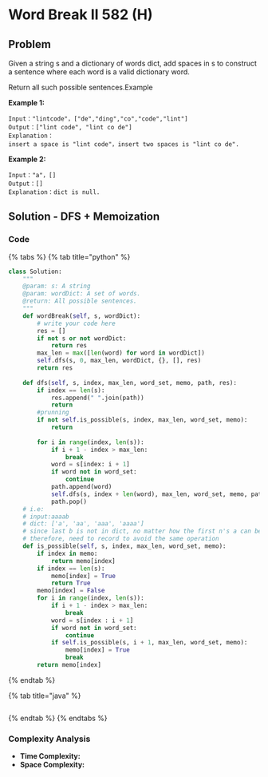 # Word Break II 582 \(H\)

## Problem

Given a string s and a dictionary of words dict, add spaces in s to construct a sentence where each word is a valid dictionary word.

Return all such possible sentences.Example

**Example 1:**

```text
Input："lintcode"，["de","ding","co","code","lint"]
Output：["lint code", "lint co de"]
Explanation：
insert a space is "lint code"，insert two spaces is "lint co de".
```

**Example 2:**

```text
Input："a"，[]
Output：[]
Explanation：dict is null.
```

## Solution - DFS + Memoization

### Code

{% tabs %}
{% tab title="python" %}
```python
class Solution:
    """
    @param: s: A string
    @param: wordDict: A set of words.
    @return: All possible sentences.
    """
    def wordBreak(self, s, wordDict):
        # write your code here
        res = []
        if not s or not wordDict:
            return res
        max_len = max([len(word) for word in wordDict])
        self.dfs(s, 0, max_len, wordDict, {}, [], res)
        return res
 
    def dfs(self, s, index, max_len, word_set, memo, path, res):
        if index == len(s):
            res.append(" ".join(path))
            return
        #prunning
        if not self.is_possible(s, index, max_len, word_set, memo):
            return
        
        for i in range(index, len(s)):
            if i + 1 - index > max_len:
                break
            word = s[index: i + 1]
            if word not in word_set:
                continue
            path.append(word)
            self.dfs(s, index + len(word), max_len, word_set, memo, path, res)
            path.pop()
    # i.e:
    # input:aaaab
    # dict: ['a', 'aa', 'aaa', 'aaaa']
    # since last b is not in dict, no matter how the first n's a can be break, doesn't matter at all
    # therefore, need to record to avoid the same operation
    def is_possible(self, s, index, max_len, word_set, memo):
        if index in memo:
            return memo[index]
        if index == len(s):
            memo[index] = True
            return True
        memo[index] = False
        for i in range(index, len(s)):
            if i + 1 - index > max_len:
                break
            word = s[index : i + 1]
            if word not in word_set:
                continue
            if self.is_possible(s, i + 1, max_len, word_set, memo):
                memo[index] = True
                break
        return memo[index]

```
{% endtab %}

{% tab title="java" %}
```

```
{% endtab %}
{% endtabs %}

### Complexity Analysis

* **Time Complexity:**
* **Space Complexity:**

